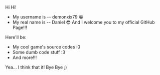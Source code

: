 Hi Hi!
- My username is -- demonxix79 😀
- My real name is -- Daniel :sunglasses:
And I welcome you to my official GitHub Page!!!

Here'll be:
- My cool game's source codes :0
- Some dumb code stuff :3
- And more!!!

Yea...
I think that it!
Bye Bye
;)

